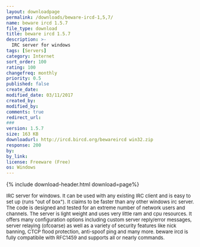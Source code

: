 ```yaml
---
layout: downloadpage
permalink: /downloads/beware-ircd-1,5,7/
name: beware ircd 1.5.7
file_type: download
title: beware ircd 1.5.7
description: >-
  IRC server for windows
tags: [Servers]
category: Internet
sort_order: 100
rating: 100
changefreq: monthly
priority: 0.5
published: false
create_date:
modified_date: 03/11/2017
created_by:
modified_by:
comments: true
redirect_url:
###
version: 1.5.7
size: 163 KB
downloadurl: http://ircd.bircd.org/bewareircd win32.zip
response: 200
by:
by_link:
license: Freeware (Free)
os: Windows
---
```


{% include download-header.html download=page%}

<p style="fix-download-text !important">
<p><font size="2">IRC server for windows. It can be used with any existing IRC client and is easy to set up (runs "out of box"). It claims to be faster than any other windows irc server. The code is designed and tested for an extreme number of network users and channels. The server is light weight and uses very little ram and cpu resources. It offers many configuration options including custom server reply/error messages, server relaying (ofcoarse) as well as a variety of security features like nick banning, CTCP flood protection, anti-spoof ping and many more. beware ircd is fully compatibile with RFC1459 and supports all or nearly commands.</font></p></p>
